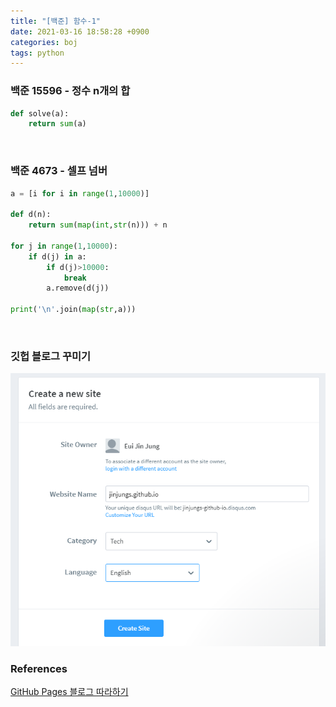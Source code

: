 ```yaml
---
title: "[백준] 함수-1"
date: 2021-03-16 18:58:28 +0900
categories: boj
tags: python
---
```


### 백준 15596 - 정수 n개의 합


```python
def solve(a):
    return sum(a)
```



<br>

### 백준 4673 - 셀프 넘버


```python
a = [i for i in range(1,10000)]

def d(n):
    return sum(map(int,str(n))) + n

for j in range(1,10000):
    if d(j) in a:
        if d(j)>10000:
            break
        a.remove(d(j))
    
print('\n'.join(map(str,a)))
```



<br>

### 깃헙 블로그 꾸미기

<img src="/img/2021-03-16/image-20210316110907712.png" alt="image-20210316110907712" style="zoom:80%;" />



<br>

### References

[GitHub Pages 블로그 따라하기](https://devinlife.com/howto/)
